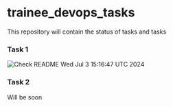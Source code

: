 # trainee_devops_tasks
This repository will contain the status of tasks and tasks

### Task 1
![Check README](https://github.com/vasyldmitrovich/trainee_devops_tasks/actions/workflows/task1.yml/badge.svg) Wed Jul  3 15:16:47 UTC 2024
### Task 2
Will be soon

